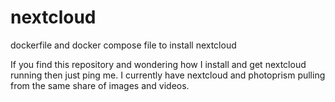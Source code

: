 # nextcloud
dockerfile and docker compose file to install nextcloud

If you find this repository and wondering how I install and get nextcloud running then just ping me.  I currently have nextcloud and photoprism pulling from the same share of images and videos.


